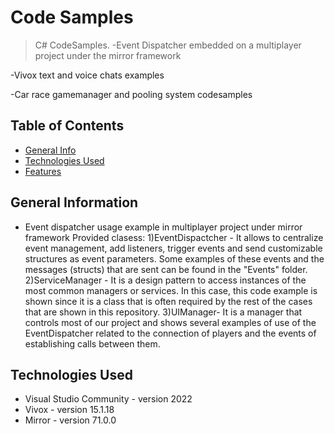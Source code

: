 # Code Samples
> C# CodeSamples.
-Event Dispatcher embedded on a multiplayer project under the mirror framework

-Vivox text and voice chats examples

-Car race gamemanager and pooling system codesamples


## Table of Contents
* [General Info](#general-information)
* [Technologies Used](#technologies-used)
* [Features](#features)


## General Information
- Event dispatcher usage example in multiplayer project under mirror framework
Provided clasess:
1)EventDispactcher - It allows to centralize event management, add listeners, trigger events and send customizable structures as event parameters. 
Some examples of these events and the messages (structs) that are sent can be found in the "Events" folder.
2)ServiceManager - It is a design pattern to access instances of the most common managers or services. 
In this case, this code example is shown since it is a class that is often required by the rest of the cases that are shown in this repository.
3)UIManager- It is a manager that controls most of our project and shows several examples of use of the EventDispatcher related to the connection of players and the events of establishing calls between them.



## Technologies Used
- Visual Studio Community - version 2022
- Vivox - version 15.1.18
- Mirror - version 71.0.0



<!-- Optional -->
<!-- ## License -->
<!-- This project is open source and available under the [... License](). -->

<!-- You don't have to include all sections - just the one's relevant to your project -->

